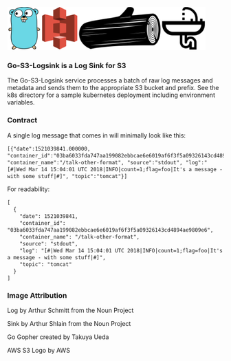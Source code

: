 <img height="100" src="../images/GoS3LogSink.svg"/>

### Go-S3-Logsink is a Log Sink for S3

The Go-S3-Logsink service processes a batch of raw log messages and metadata and sends them to the appropriate S3 bucket and prefix. See the k8s directory for a sample kubernetes deployment including environment variables.

### Contract

A single log message that comes in will minimally look like this:
```
[{"date":1521039841.000000, "container_id":"03ba6033fda747aa199082ebbcae6e6019af6f3f5a09326143cd4894ae9809e6", "container_name":"/talk-other-format", "source":"stdout", "log":"[#|Wed Mar 14 15:04:01 UTC 2018|INFO|count=1;flag=foo|It's a message - with some stuff|#]", "topic":"tomcat"}]
```

For readability:
```
[
  {
    "date": 1521039841,
    "container_id": "03ba6033fda747aa199082ebbcae6e6019af6f3f5a09326143cd4894ae9809e6",
    "container_name": "/talk-other-format",
    "source": "stdout",
    "log": "[#|Wed Mar 14 15:04:01 UTC 2018|INFO|count=1;flag=foo|It's a message - with some stuff|#]",
    "topic": "tomcat"
  }
]
```

### Image Attribution
Log by Arthur Schmitt from the Noun Project

Sink by Arthur Shlain from the Noun Project

Go Gopher created by Takuya Ueda

AWS S3 Logo by AWS
